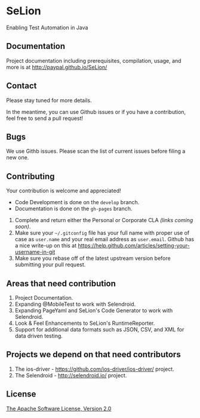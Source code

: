 SeLion
=======
Enabling Test Automation in Java

Documentation
-------------
Project documentation including prerequisites, compilation, usage, and more is at http://paypal.github.io/SeLion/

Contact
-------
Please stay tuned for more details. 

In the meantime, you can use Github issues or if you have a contribution, feel free to send a pull request!

Bugs
-----
We use Githb issues. Please scan the list of current issues before filing a new one.

Contributing
-------------
Your contribution is welcome and appreciated!

* Code Development is done on the <code>develop</code> branch. 
* Documentation is done on the <code>gh-pages</code> branch.

1. Complete and return either the Personal or Corporate CLA <em>(links coming soon)</em>.
2. Make sure your <code>~/.gitconfig</code> file has your full name with proper use of case as <code>user.name</code> and your real email address as <code>user.email</code>. Github has a nice write-up on this at https://help.github.com/articles/setting-your-username-in-git
3. Make sure you rebase off of the latest upstream version before submitting your pull request.

Areas that need contribution
-----------------------------
1. Project Documentation.
2. Expanding @MobileTest to work with Selendroid.
3. Expanding PageYaml and SeLion's Code Generator to work with Selendroid.
4. Look & Feel Enhancements to SeLion's RuntimeReporter.
5. Support for additional data formats such as JSON, CSV, and XML for data driven testing.

Projects we depend on that need contributors 
---------------------------------------------
1. The ios-driver - https://github.com/ios-driver/ios-driver/ project.
2. The Selendroid - http://selendroid.io/ project.

License
-----------
[The Apache Software License, Version 2.0](http://www.apache.org/licenses/LICENSE-2.0)


